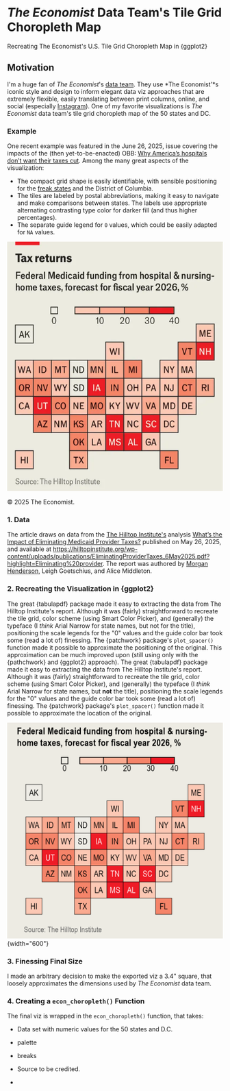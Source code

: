# *The Economist* Data Team's Tile Grid Choropleth Map

Recreating The Economist's U.S. Tile Grid Choropleth Map in {ggplot2}

## Motivation

I'm a huge fan of *The Economist*'s [data team](https://www.economist.com/topics/graphic-detail). They use *The Economist'*s iconic style and design to inform elegant data viz approaches that are extremely flexible, easily translating between print columns, online, and social (especially [Instagram](https://www.instagram.com/theeconomist/)). One of my favorite visualizations is *The Economist* data team's tile grid choropleth map of the 50 states and DC.

### Example

One recent example was featured in the June 26, 2025, issue covering the impacts of the (then yet-to-be-enacted) OBB: [Why America’s hospitals don’t want their taxes cut](https://www.economist.com/united-states/2025/06/26/why-americas-hospitals-dont-want-their-taxes-cut). Among the many great aspects of the visualization:

-   The compact grid shape is easily identifiable, with sensible positioning for the [freak states](https://www.youtube.com/watch?v=V0ApIp1P5Uk) and the District of Columbia.
-   The tiles are labeled by postal abbreviations, making it easy to navigate and make comparisons between states. The labels use appropriate alternating contrasting type color for darker fill (and thus higher percentages).
-   The separate guide legend for `0` values, which could be easily adapted for `NA` values.

![](02_images/economist_choropleth.png)

© 2025 The Economist.

### 1. Data

The article draws on data from the [The Hilltop Institute's](https://hilltopinstitute.org/) analysis [What’s the Impact of Eliminating Medicaid Provider Taxes?](https://hilltopinstitute.org/wp-content/uploads/publications/EliminatingProviderTaxes_6May2025.pdf?highlight=Eliminating%20Provider%20Taxes%20May%206%202025) published on May 26, 2025, and available at <https://hilltopinstitute.org/wp-content/uploads/publications/EliminatingProviderTaxes_6May2025.pdf?highlight=Eliminating%20provider>. The report was authored by [Morgan Henderson](mailto:mhenderson@hilltop.umbc.edu), Leigh Goetschius, and Alice Middleton.

### 2. Recreating the Visualization in {ggplot2}

The great {tabulapdf} package made it easy to extracting the data from The Hilltop Institute's report. Although it was (fairly) straightforward to recreate the tile grid, color scheme (using Smart Color Picker), and (generally) the typeface (I *think* Arial Narrow for state names, but not for the title), positioning the scale legends for the "0" values and the guide color bar took some (read a lot of) finessing. The {patchwork} package's `plot_spacer()` function made it possible to approximate the positioning of the original. This approximation can be much improved upon (still using only with the {pathchwork} and {ggplot2} approach). The great {tabulapdf} package made it easy to extracting the data from The Hilltop Institute's report. Although it was (fairly) straightforward to recreate the tile grid, color scheme (using Smart Color Picker), and (generally) the typeface (I *think* Arial Narrow for state names, but **not** the title), positioning the scale legends for the "0" values and the guide color bar took some (read a lot of) finessing. The {patchwork} package's `plot_spacer()` function made it possible to approximate the location of the original.

![](02_images/economist_choropleth_ggplot.png){width="600"}

### 3. Finessing Final Size

I made an arbitrary decision to make the exported viz a 3.4" square, that loosely approximates the dimensions used by *The Economist* data team.

### 4. Creating a `econ_choropleth()` Function

The final viz is wrapped in the `econ_choropleth()` function, that takes:

-   Data set with numeric values for the 50 states and D.C.

-   palette

-   breaks

-   Source to be credited.

-